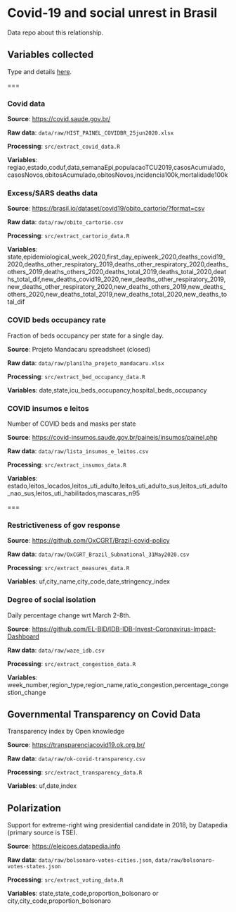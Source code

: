 # Covid-19 and social unrest in Brasil

Data repo about this relationship. 

## Variables collected

Type and details [here](https://docs.google.com/spreadsheets/d/1uqR7Et1E2caMko_nzO1CZFLfgGMHBeDs2rubWdSOx0g/edit?usp=sharing).

=== 

### Covid data

**Source**: https://covid.saude.gov.br/ 

**Raw data**: `data/raw/HIST_PAINEL_COVIDBR_25jun2020.xlsx`

**Processing**: `src/extract_covid_data.R`

**Variables**: regiao,estado,coduf,data,semanaEpi,populacaoTCU2019,casosAcumulado,casosNovos,obitosAcumulado,obitosNovos,incidencia100k,mortalidade100k

### Excess/SARS deaths data

**Source**: https://brasil.io/dataset/covid19/obito_cartorio/?format=csv 

**Raw data**: `data/raw/obito_cartorio.csv`

**Processing**: `src/extract_cartorio_data.R`

**Variables**: state,epidemiological_week_2020,first_day_epiweek_2020,deaths_covid19_2020,deaths_other_respiratory_2019,deaths_other_respiratory_2020,deaths_others_2019,deaths_others_2020,deaths_total_2019,deaths_total_2020,deaths_total_dif,new_deaths_covid19_2020,new_deaths_other_respiratory_2019,new_deaths_other_respiratory_2020,new_deaths_others_2019,new_deaths_others_2020,new_deaths_total_2019,new_deaths_total_2020,new_deaths_total_dif

### COVID beds occupancy rate

Fraction of beds occupancy per state for a single day.

**Source**: Projeto Mandacaru spreadsheet (closed)

**Raw data**: `data/raw/planilha_projeto_mandacaru.xlsx`

**Processing**: `src/extract_bed_occupancy_data.R`

**Variables**: date,state,icu_beds_occupancy,hospital_beds_occupancy

### COVID insumos e leitos

Number of COVID beds and masks per state

**Source**: https://covid-insumos.saude.gov.br/paineis/insumos/painel.php

**Raw data**: `data/raw/lista_insumos_e_leitos.csv`

**Processing**: `src/extract_insumos_data.R`

**Variables**: estado,leitos_locados,leitos_uti_adulto,leitos_uti_adulto_sus,leitos_uti_adulto_nao_sus,leitos_uti_habilitados,mascaras_n95

===

### Restrictiveness of gov response

**Source**: https://github.com/OxCGRT/Brazil-covid-policy 

**Raw data**: `data/raw/OxCGRT_Brazil_Subnational_31May2020.csv`

**Processing**: `src/extract_measures_data.R`

**Variables**: uf,city_name,city_code,date,stringency_index

### Degree of social isolation

Daily percentage change wrt March 2-8th.

**Source**: https://github.com/EL-BID/IDB-IDB-Invest-Coronavirus-Impact-Dashboard 

**Raw data**: `data/raw/waze_idb.csv`

**Processing**: `src/extract_congestion_data.R`

**Variables**: week_number,region_type,region_name,ratio_congestion,percentage_congestion_change

## Governmental Transparency on Covid Data

Transparency index by Open knowledge

**Source**: https://transparenciacovid19.ok.org.br/ 

**Raw data**: `data/raw/ok-covid-transparency.csv`

**Processing**: `src/extract_transparency_data.R`

**Variables**: uf,date,index

## Polarization 

Support for extreme-right wing presidential candidate in 2018, by Datapedia (primary source is TSE).

**Source**: https://eleicoes.datapedia.info 

**Raw data**: `data/raw/bolsonaro-votes-cities.json`, `data/raw/bolsonaro-votes-states.json`

**Processing**: `src/extract_voting_data.R` 

**Variables**: state,state_code,proportion_bolsonaro or city,city_code,proportion_bolsonaro


